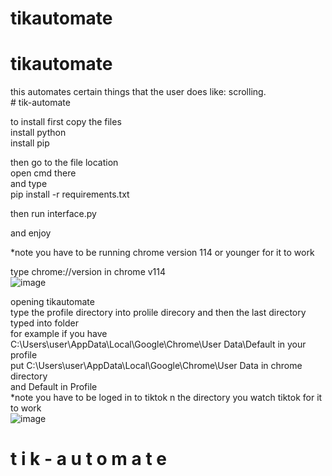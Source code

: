 ﻿# tikautomate
# tikautomate
this automates certain things that the user does like:
  scrolling.<br>
#   t i k - a u t o m a t e <br>

to install first copy the files<br>
install python <br>
install pip <br>

then go to the file location <br>
open cmd there <br>
and type <br>
pip install -r requirements.txt <br>

then run interface.py <br>

and enjoy<br>

*note you have to be running chrome version 114 or younger for it to work <br>

type chrome://version in chrome v114<br>
![image](https://github.com/Flexer678/tik-automate/assets/81823862/00c37f98-c2d3-49a2-a8b1-79f0a9441fad)


opening tikautomate<br>
type the profile directory into prolile direcory and then the last directory typed into folder <br>
for example if you have <br>
C:\Users\user\AppData\Local\Google\Chrome\User Data\Default in your profile <br>
put C:\Users\user\AppData\Local\Google\Chrome\User Data in chrome directory<br>
and Default in Profile<br>
*note you have to be loged in to tiktok n the directory you watch tiktok for it to work<br>
![image](https://github.com/Flexer678/tik-automate/assets/81823862/5718ef5d-d9a7-4f57-b3d8-c832bcac38ed)




#  t i k - a u t o m a t e<br>
